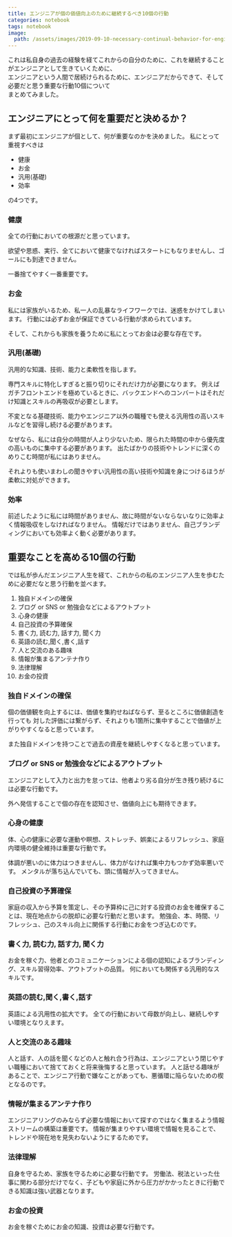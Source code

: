 ```yaml
---
title: エンジニアが個の価値向上のために継続するべき10個の行動
categories: notebook
tags: notebook
image:
  path: /assets/images/2019-09-10-necessary-continual-behavior-for-engineer.png
---
```

これは私自身の過去の経験を経てこれからの自分のために、これを継続することがエンジニアとして生きていくために、  
エンジニアという人間で居続けられるために、エンジニアだからできて、そして必要だと思う重要な行動10個について  
まとめてみました。


## エンジニアにとって何を重要だと決めるか？

まず最初にエンジニアが個として、何が重要なのかを決めました。
私にとって重視すべきは

- 健康
- お金
- 汎用(基礎)
- 効率

の4つです。

### 健康
全ての行動においての根源だと思っています。

欲望や思惑、実行、全てにおいて健康でなければスタートにもなりませんし、ゴールにも到達できません。

一番捨てやすく一番重要です。

### お金
私には家族がいるため、私一人の乱暴なライフワークでは、迷惑をかけてしまいます。
行動には必ずお金が保証できている行動が求められています。

そして、これからも家族を養うために私にとってお金は必要な存在です。

### 汎用(基礎)

汎用的な知識、技術、能力と柔軟性を指します。

専門スキルに特化しすぎると振り切りにそれだけ力が必要になります。
例えばガチフロントエンドを極めているときに、バックエンドへのコンバートはそれだけ知識とスキルの再吸収が必要とします。

不変となる基礎技術、能力やエンジニア以外の職種でも使える汎用性の高いスキルなどを習得し続ける必要があります。

なぜなら、私には自分の時間が人より少ないため、限られた時間の中から優先度の高いものに集中する必要があります。
出たばかりの技術やトレンドに深くのめりこむ時間が私にはありません。

それよりも使いまわしの聞きやすい汎用性の高い技術や知識を身につけるほうが柔軟に対処ができます。

### 効率

前述したように私には時間がありません、故に時間がないならないなりに効率よく情報吸収をしなければなりません。
情報だけではありません、自己ブランディングにおいても効率よく動く必要があります。


## 重要なことを高める10個の行動

では私が歩んだエンジニア人生を経て、これからの私のエンジニア人生を歩むために必要だなと思う行動を並べます。

1. 独自ドメインの確保
1. ブログ or SNS or 勉強会などによるアウトプット
1. 心身の健康
1. 自己投資の予算確保
1. 書く力, 読む力, 話す力, 聞く力
1. 英語の読む,聞く,書く,話す
1. 人と交流のある趣味
1. 情報が集まるアンテナ作り
1. 法律理解
1. お金の投資

### 独自ドメインの確保
個の価値観を向上するには、価値を集約せねばならず、至るところに価値創造を行っても
対した評価には繋がらず、それよりも1箇所に集中することで価値が上がりやすくなると思っています。

また独自ドメインを持つことで過去の資産を継続しやすくなると思っています。

### ブログ or SNS or 勉強会などによるアウトプット

エンジニアとして入力と出力を怠っては、他者より劣る自分が生き残り続けるには必要な行動です。

外へ発信することで個の存在を認知させ、価値向上にも期待できます。

### 心身の健康

体、心の健康に必要な運動や瞑想、ストレッチ、娯楽によるリフレッシュ、家庭内環境の健全維持は重要な行動です。

体調が悪いのに体力はつきませんし、体力がなければ集中力もつかず効率悪いです。
メンタルが落ち込んでいても、頭に情報が入ってきません。

### 自己投資の予算確保

家庭の収入から予算を策定し、その予算枠に己に対する投資のお金を確保することは、現在地点からの脱却に必要な行動だと思います。
勉強会、本、時間、リフレッシュ、己のスキル向上に関係する行動にお金をつぎ込むのです。

### 書く力, 読む力, 話す力, 聞く力

お金を稼ぐ力、他者とのコミュニケーションによる個の認知によるブランディング、スキル習得効率、アウトプットの品質。
何においても関係する汎用的なスキルです。

### 英語の読む,聞く,書く,話す

英語による汎用性の拡大です。
全ての行動において母数が向上し、継続しやすい環境となりえます。

### 人と交流のある趣味

人と話す、人の話を聞くなどの人と触れ合う行為は、エンジニアという閉じやすい職種において捨てておくと将来後悔すると思っています。
人と話せる趣味があることで、エンジニア行動で嫌なことがあっても、悪循環に陥らないための楔となるのです。

### 情報が集まるアンテナ作り

エンジニアリングのみならず必要な情報において探すのではなく集まるよう情報ストリームの構築は重要です。
情報が集まりやすい環境で情報を見ることで、トレンドや現在地を見失わないようにするためです。

### 法律理解

自身を守るため、家族を守るために必要な行動です。
労働法、税法といった仕事に関わる部分だけでなく、子どもや家庭に外から圧力がかかったときに行動できる知識は強い武器となります。

### お金の投資

お金を稼ぐためにお金の知識、投資は必要な行動です。
